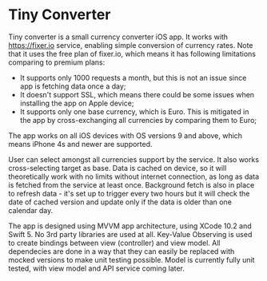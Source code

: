 # Tiny Converter

Tiny converter is a small currency converter iOS app. It works with https://fixer.io service, enabling simple conversion of currency rates. Note that it uses the free plan of fixer.io, which means it has following limitations comparing to premium plans:

* It supports only 1000 requests a month, but this is not an issue since app is fetching data once a day;
* It doesn't support SSL, which means there could be some issues when installing the app on Apple device;
* It supports only one base currency, which is Euro. This is mitigated in the app by cross-exchanging all currencies by comparing them to Euro;

The app works on all iOS devices with OS versions 9 and above, which means iPhone 4s and newer are supported. 

User can select amongst all currencies support by the service. It also works cross-selecting target as base. 
Data is cached on device, so it will theoretically work with no limits without internet connection, as long as data is fetched from the service at least once. Background fetch is also in place to refresh data - it's set up to trigger every two hours but it will check the date of cached version and update only if the data is older than one calendar day.

The app is designed using MVVM app architecture, using XCode 10.2 and Swift 5. No 3rd party libraries are used at all. Key-Value Observing is used to create bindings between view (controller) and view model. 
All dependecies are done in a way that they can easily be replaced with mocked versions to make unit testing possible. Model is currently fully unit tested, with view model and API service coming later. 
